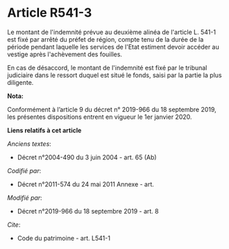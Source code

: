 # Article R541-3

Le montant de l'indemnité prévue au deuxième alinéa de l'article L. 541-1 est fixé par arrêté du préfet de région, compte
tenu de la durée de la période pendant laquelle les services de l'Etat estiment devoir accéder au vestige après l'achèvement
des fouilles. 

En cas de désaccord, le montant de l'indemnité est fixé par le   tribunal judiciaire dans le ressort duquel est situé le
fonds, saisi par la partie la plus diligente.

**Nota:**

Conformément à l’article 9 du décret n° 2019-966 du 18 septembre 2019, les présentes dispositions entrent en vigueur le 1er
janvier 2020.

**Liens relatifs à cet article**

_Anciens textes_:

  - Décret n°2004-490 du 3 juin 2004 - art. 65 (Ab)

_Codifié par_:

  - Décret n°2011-574 du 24 mai 2011 Annexe - art.

_Modifié par_:

  - Décret n°2019-966 du 18 septembre 2019 - art. 8

_Cite_:

  - Code du patrimoine - art. L541-1
